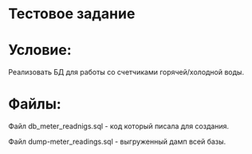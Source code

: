 Тестовое задание
=====================

# Условие:

Реализовать БД для работы со счетчиками горячей/холодной воды.

# Файлы:

Файл db_meter_readnigs.sql - код который писала для создания.

Файл dump-meter_readings.sql - выгруженный дамп всей базы.

